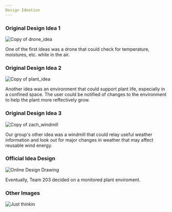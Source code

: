 ```yaml
---
Design Ideation
---
```


### Original Design Idea 1
![Copy of drone_idea](https://user-images.githubusercontent.com/102606124/221393281-326c6327-fe03-40b0-84c4-5aa1cc19bc34.png)

One of the first ideas was a drone that could check for temperature, moistures, etc. while in the air.

### Original Design Idea 2
![Copy of plant_idea](https://user-images.githubusercontent.com/102606124/221393319-8c7a9f61-ac45-449d-a005-d929bcd46c3f.png)

Another idea was an environment that could support plant life, especially in a confined space. The user could be notified of changes to the environment to help the plant more reffectively grow.

### Original Design Idea 3
![Copy of zach_windmill](https://user-images.githubusercontent.com/102606124/221393347-ee63e889-421d-409a-9789-3aa8d9ce3c15.png)

Our group's other idea was a windmill that could relay useful weather information and look out for major changes in weather that may affect reusable wind energy.

### Official Idea Design
![Online Design Drawing](https://user-images.githubusercontent.com/102606124/221393350-6b1c7735-d703-419f-a7fc-09b6e8bffaaf.jpg)

Eventually, Team 203 decided on a monitored plant enviroment. 

### Other Images
![Just thinkin](https://user-images.githubusercontent.com/102606124/221393244-fad0333a-f953-4146-8131-c0bf129b4029.png)
